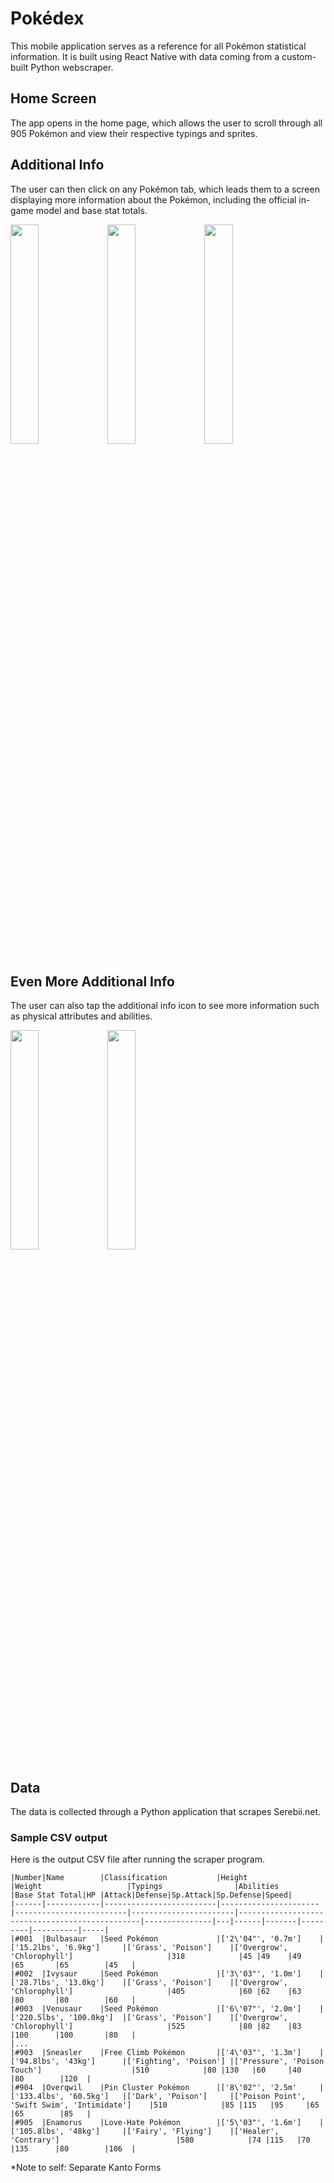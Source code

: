 # Pokédex

This mobile application serves as a reference for all Pokémon statistical information. It is built using React Native with data coming from a custom-built Python webscraper.

## Home Screen

The app opens in the home page, which allows the user to scroll through all 905 Pokémon and view their respective typings and sprites. 

## Additional Info 

The user can then click on any Pokémon tab, which leads them to a screen displaying more information about the Pokémon, including the official in-game model and base stat totals.

<p float="left">
  <img src="https://user-images.githubusercontent.com/92560993/176733393-45d9279e-c4b8-45bb-8c0b-697f1c4ae394.PNG" width=30% height=30%>
  <img src="https://user-images.githubusercontent.com/92560993/176733391-d2148150-0f47-4882-9ccf-0e933e22c276.PNG" width=30% height=30%>
  <img src="https://user-images.githubusercontent.com/92560993/176733388-5ebea340-e34e-418c-9671-d8368f0f272c.PNG" width=30% height=30%>
</p>

## Even More Additional Info 
The user can also tap the additional info icon to see more information such as physical attributes and abilities. 

<p float="left">
  <img src="https://user-images.githubusercontent.com/92560993/176733387-370fc40a-7d63-4ae2-ab48-4b073129e658.PNG" width=30% height=30%>
  <img src="https://user-images.githubusercontent.com/92560993/176733381-f057640b-a88d-4a00-8038-17a5a3c78fae.PNG" width=30% height=30%>
</p>

## Data

The data is collected through a Python application that scrapes Serebii.net. 

### Sample CSV output 

Here is the output CSV file after running the scraper program.

```
|Number|Name        |Classification           |Height                |Weight                   |Typings                |Abilities                                       |Base Stat Total|HP |Attack|Defense|Sp.Attack|Sp.Defense|Speed|
|------|------------|-------------------------|----------------------|-------------------------|-----------------------|------------------------------------------------|---------------|---|------|-------|---------|----------|-----|
|#001  |Bulbasaur   |Seed Pokémon             |['2\'04"', '0.7m']    |['15.2lbs', '6.9kg']     |['Grass', 'Poison']    |['Overgrow', 'Chlorophyll']                     |318            |45 |49    |49     |65       |65        |45   |
|#002  |Ivysaur     |Seed Pokémon             |['3\'03"', '1.0m']    |['28.7lbs', '13.0kg']    |['Grass', 'Poison']    |['Overgrow', 'Chlorophyll']                     |405            |60 |62    |63     |80       |80        |60   |
|#003  |Venusaur    |Seed Pokémon             |['6\'07"', '2.0m']    |['220.5lbs', '100.0kg']  |['Grass', 'Poison']    |['Overgrow', 'Chlorophyll']                     |525            |80 |82    |83     |100      |100       |80   |
|...
|#903  |Sneasler    |Free Climb Pokémon       |['4\'03"', '1.3m']    |['94.8lbs', '43kg']      |['Fighting', 'Poison'] |['Pressure', 'Poison Touch']                    |510            |80 |130   |60     |40       |80        |120  |
|#904  |Overqwil    |Pin Cluster Pokémon      |['8\'02"', '2.5m'     |['133.4lbs', '60.5kg']   |['Dark', 'Poison']     |['Poison Point', 'Swift Swim', 'Intimidate']    |510            |85 |115   |95     |65       |65        |85   |
|#905  |Enamorus    |Love-Hate Pokémon        |['5\'03"', '1.6m']    |['105.8lbs', '48kg']     |['Fairy', 'Flying']    |['Healer', 'Contrary']                          |580            |74 |115   |70     |135      |80        |106  |
```
*Note to self: Separate Kanto Forms
